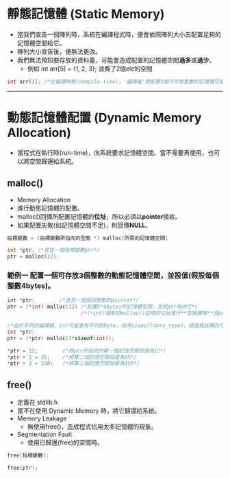 # 靜態記憶體 (Static Memory)
- 當我們宣告一個陣列時，系統在編譯程式時，便會依照陣列大小去配置足夠的記憶體空間給它。
- 陣列大小宣告後，便無法更改。
- 我們無法預知要存放的資料量，可能會造成配置的記憶體空間**過多**或**過少**。
  - 例如 int arr[5] = {1, 2, 3}; 浪費了2個ele的空間
```c
int arr[3]; /*在編譯時期(compile-time)，'編譯器'便配置3個可存放整數的記憶體空間給'陣列arr'*/
```
***
# 動態記憶體配置 (Dynamic Memory Allocation)
- 當程式在執行時(run-time)，向系統要求記憶體空間。當不需要再使用，也可以將空間歸還給系統。

## malloc()
- Memory Allocation
- 進行動態記憶體的配置。
- malloc()回傳所配置記憶體的**位址**，所以必須以**pointer**接收。
- 如果配置失敗(如記憶體空間不足)，則回傳**NULL**。
```c
指標變數 = (指標變數所指向的型態 *) malloc(所需的記憶體空間)

int *ptr; /*宣告一個指標變數ptr*/
ptr = malloc(12); 
```

### 範例一 配置一個可存放3個整數的動態記憶體空間，並設值(假設每個整數4bytes)。
```c
int *ptr;        /*宣告一個指向整數的pointer*/
ptr = (*int) malloc(12) /*配置3*4bytes的記憶體空間，並把ptr指向它*/
                        /*(*int)強制把malloc()回傳的位址進行**型態轉換**成pointer所指向的型態。*/

/*由於不同的編譯器，int可能會有不同的byte，改用sizeof(data_type)，提高程式碼的可攜性*/
int *ptr;
ptr = (*ptr) malloc(3*sizeof(int));

*ptr = 12;        /*將ptr所指向的第一個記憶空間設值為12*/    
*ptr + 1 = 35;    /*將第二個記憶空間設值為35*/ 
*ptr + 2 = 150;   /*將第三個記憶空間設值為150*/ 
```

## free()
- 定義在 stdlib.h
- 當不在使用 Dynamic Memory 時，將它歸還給系統。
- Memory Leakage
  - 無使用free()，造成程式佔用太多記憶體的現象。 
- Segmentation Fault
  - 使用已歸還(free)的空間時。
```c
free(指標變數);

free(ptr);
```
